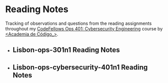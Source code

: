 # Reading Notes

Tracking of observations and questions from the reading assignments throughout my [CodeFellows Ops 401: Cybersecurity Engineering](https://www.codefellows.org/courses/ops-401/cybersecurity-engineering/) course by [<Academia de Código_>](https://www.cybersecurity.academiadecodigo.org/).

- ## Lisbon-ops-301n1 Reading Notes

- ## Lisbon-ops-cybersecurity-401n1 Reading Notes
